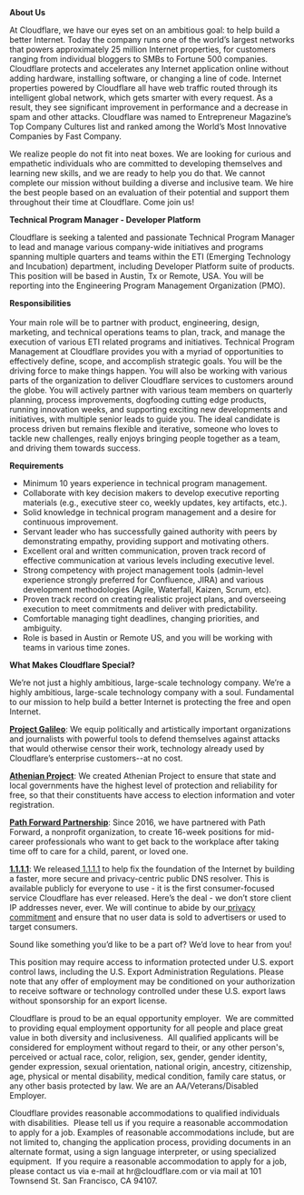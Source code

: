 <div class="content-intro">
	<div><strong>About Us</strong></div>
	<div>
		<p><span style="font-weight: 400;">At Cloudflare, we have our eyes set on an ambitious goal: to help build a better Internet. Today the company runs one of the world’s largest networks that powers approximately 25 million Internet properties, for customers ranging from individual bloggers to SMBs to Fortune 500 companies. Cloudflare protects and accelerates any Internet application online without adding hardware, installing software, or changing a line of code. Internet properties powered by Cloudflare all have web traffic routed through its intelligent global network, which gets smarter with every request. As a result, they see significant improvement in performance and a decrease in spam and other attacks. Cloudflare was named to Entrepreneur Magazine’s Top Company Cultures list and ranked among the World’s Most Innovative Companies by Fast Company.</span><span style="font-weight: 400;">&nbsp;</span></p>
		<p><span style="font-weight: 400;">We realize people do not fit into neat boxes. We are looking for curious and empathetic individuals who are committed to developing themselves and learning new skills, and we are ready to help you do that. We cannot complete our mission without building a diverse and inclusive team. We hire the best people based on an evaluation of their potential and support them throughout their time at Cloudflare. Come join us!&nbsp;</span></p>
	</div>
</div>
<p><strong>Technical Program Manager - Developer Platform&nbsp;</strong></p>
<p><span style="font-weight: 400;">Cloudflare is seeking a talented and passionate Technical Program Manager to lead and manage various company-wide initiatives and programs spanning multiple quarters and teams within the ETI (Emerging Technology and Incubation) department, including Developer Platform suite of products. This position will be based in Austin, Tx or Remote, USA. You will be reporting into the Engineering Program Management Organization (PMO).&nbsp;</span></p>
<p><strong>Responsibilities</strong><span style="font-weight: 400;"><br></span><span style="font-weight: 400;"><br></span><span style="font-weight: 400;">Your main role will be to partner with product, engineering, </span><span style="font-weight: 400;">design, marketing, and technical operations teams to plan, track, and manage the execution of various ETI related programs and initiatives.&nbsp;</span><span style="font-weight: 400;">Technical Program Management at Cloudflare provides you with a myriad of opportunities to effectively define, scope, and accomplish strategic goals. You will be the driving force to make things happen.&nbsp;</span><span style="font-weight: 400;">You will also be working with various parts of the organization to deliver Cloudflare services to customers around the globe. You will actively partner with various team members on quarterly planning, process improvements, dogfooding cutting edge products, running innovation weeks, and supporting exciting new developments and initiatives, with multiple senior leads to guide you. The ideal candidate is process driven but remains flexible and iterative, someone who loves to tackle new challenges, really enjoys bringing people together as a team, and driving them towards success.&nbsp;</span></p>
<p><strong>Requirements</strong></p>
<ul>
	<li style="font-weight: 400;"><span style="font-weight: 400;">Minimum 10 years experience in technical program management.</span></li>
	<li style="font-weight: 400;"><span style="font-weight: 400;">Collaborate with key decision makers to develop executive reporting materials (e.g., executive steer co, weekly updates, key artifacts, etc.).</span></li>
	<li style="font-weight: 400;"><span style="font-weight: 400;">Solid knowledge in technical program management and a desire for continuous improvement.</span></li>
	<li style="font-weight: 400;"><span style="font-weight: 400;">Servant leader who has successfully gained authority with peers by demonstrating empathy, providing support and motivating others.&nbsp;</span></li>
	<li style="font-weight: 400;"><span style="font-weight: 400;">Excellent oral and written communication, proven track record of effective communication at various levels including executive level.</span></li>
	<li style="font-weight: 400;"><span style="font-weight: 400;">Strong competency with project management tools (admin-level experience strongly preferred for Confluence, JIRA) and various development methodologies (Agile, Waterfall, Kaizen, Scrum, etc).</span></li>
	<li style="font-weight: 400;"><span style="font-weight: 400;">Proven track record on creating realistic project plans, and overseeing execution to meet commitments and deliver with predictability.</span></li>
	<li style="font-weight: 400;"><span style="font-weight: 400;">Comfortable managing tight deadlines, changing priorities, and ambiguity.</span></li>
	<li style="font-weight: 400;"><span style="font-weight: 400;">Role is based in Austin or Remote US, and you will be working with teams in various time zones.</span></li>
</ul>
<div class="content-conclusion">
	<p><strong>What Makes Cloudflare Special?</strong></p>
	<p><span style="font-weight: 400;">We’re not just a highly ambitious, large-scale technology company. We’re a highly ambitious, large-scale technology company with a soul. Fundamental to our mission to help build a better Internet is protecting the free and open Internet.</span></p>
	<p><a href="https://blog.cloudflare.com/protecting-free-expression-online/"><strong>Project Galileo</strong></a><span style="font-weight: 400;">: We equip politically and artistically important organizations and journalists with powerful tools to defend themselves against attacks that would otherwise censor their work, technology already used by Cloudflare’s enterprise customers--at no cost.</span></p>
	<p><strong><a href="https://www.cloudflare.com/athenian/">Athenian Project</a></strong><span style="font-weight: 400;">: We created Athenian Project to ensure that state and local governments have the highest level of protection and reliability for free, so that their constituents have access to election information and voter registration.</span></p>
	<p><a href="https://blog.cloudflare.com/tag/path-forward/"><strong>Path Forward Partnership</strong></a><span style="font-weight: 400;">: Since 2016, we have partnered with Path Forward, a nonprofit organization, to create 16-week positions for mid-career professionals who want to get back to the workplace after taking time off to care for a child, parent, or loved one.</span></p>
	<p><a href="https://1.1.1.1/"><strong>1.1.1.1</strong></a><span style="font-weight: 400;">: We released</span><a href="https://1.1.1.1/"> <span style="font-weight: 400;">1.1.1.1</span></a><span style="font-weight: 400;"> to help fix the foundation of the Internet by building a faster, more secure and privacy-centric public DNS resolver. This is available publicly for everyone to use - it is the first consumer-focused service Cloudflare has ever released. Here’s the deal - we don’t store client IP addresses never, ever. We will continue to abide by our</span><a href="https://developers.cloudflare.com/1.1.1.1/privacy/public-dns-resolver"> privacy commitment</a><span style="font-weight: 400;"> and ensure that no user data is sold to advertisers or used to target consumers.</span></p>
	<p><span style="font-weight: 400;">Sound like something you’d like to be a part of? We’d love to hear from you!</span></p>
	<p><span style="font-weight: 400;">This position may require access to information protected under U.S. export control laws, including the U.S. Export Administration Regulations. Please note that any offer of employment may be conditioned on your authorization to receive software or technology controlled under these U.S. export laws without sponsorship for an export license.</span></p>
	<p><span style="font-weight: 400;">Cloudflare is proud to be an equal opportunity employer. &nbsp;We are committed to providing equal employment opportunity for all people and place great value in both diversity and inclusiveness. &nbsp;All qualified applicants will be considered for employment without regard to their, or any other person's, perceived or actual</span> <span style="font-weight: 400;">race, color, religion, sex, gender, gender identity, gender expression, sexual orientation, national origin, ancestry, citizenship, age, physical or mental disability, medical condition, family care status, or any other basis protected by law. </span><span style="font-weight: 400;">We are an AA/Veterans/Disabled Employer.</span></p>
	<p><span style="font-weight: 400;">Cloudflare provides reasonable accommodations to qualified individuals with disabilities. &nbsp;Please tell us if you require a reasonable accommodation to apply for a job. Examples of reasonable accommodations include, but are not limited to, changing the application process, providing documents in an alternate format, using a sign language interpreter, or using specialized equipment. &nbsp;If you require a reasonable accommodation to apply for a job, please contact us via e-mail at </span><span style="font-weight: 400;">hr@cloudflare.com</span><span style="font-weight: 400;"> or via mail at 101 Townsend St. San Francisco, CA 94107.</span></p>
</div>